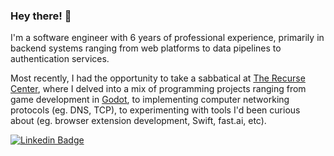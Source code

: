 ### Hey there! 👋

I'm a software engineer with 6 years of professional experience, primarily in backend systems ranging from web platforms to data pipelines to authentication services.

Most recently, I had the opportunity to take a sabbatical at [The Recurse Center](https://www.recurse.com), where I delved into a mix of programming projects ranging from game development in [Godot](https://godotengine.org), to implementing computer networking protocols (eg. DNS, TCP), to experimenting with tools I'd been curious about (eg. browser extension development, Swift, fast.ai, etc).

[![Linkedin Badge](https://img.shields.io/badge/-anyu2-blue?style=flat-square&logo=Linkedin&logoColor=white&link=https://www.linkedin.com/in/anyu2/)](https://www.linkedin.com/in/anyu2/)

<!--
**anyu/anyu** is a ✨ _special_ ✨ repository because its `README.md` (this file) appears on your GitHub profile.
-->
